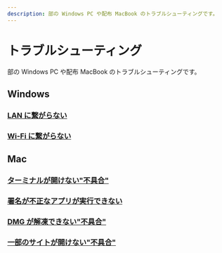 ```yaml
---
description: 部の Windows PC や配布 MacBook のトラブルシューティングです。
---
```


# トラブルシューティング

部の Windows PC や配布 MacBook のトラブルシューティングです。

## Windows

### [LAN に繋がらない](/help/trouble/windows/lan)

### [Wi-Fi に繋がらない](/help/trouble/windows/wifi)

## Mac

### [ターミナルが開けない"不具合"](/help/trouble/mac/terminal)

### [署名が不正なアプリが実行できない](/help/trouble/mac/sign)

### [DMG が解凍できない"不具合"](/help/trouble/mac/dmg)

### [一部のサイトが開けない"不具合"](/help/trouble/mac/site)
